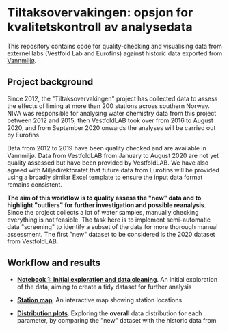 # Tiltaksovervakingen: opsjon for kvalitetskontroll av analysedata

This repository contains code for quality-checking and visualising data from externel labs (Vestfold Lab and Eurofins) against historic data exported from [Vannmiljø](https://vannmiljo.miljodirektoratet.no/). 

## Project background

Since 2012, the "Tiltaksovervakingen" project has collected data to assess the effects of liming at more than 200 stations across southern Norway. NIVA was responsible for analysing water chemistry data from this project between 2012 and 2015, then VestfoldLAB took over from 2016 to August 2020, and from September 2020 onwards the analyses will be carried out by Eurofins. 

Data from 2012 to 2019 have been quality checked and are available in Vannmiljø. Data from VestfoldLAB from January to August 2020 are not yet quality assessed but have been provided by VestfoldLAB. We have also agreed with Miljødirektoratet that future data from Eurofins will be provided using a broadly similar Excel template to ensure the input data format remains consistent.

**The aim of this workflow is to quality assess the "new" data and to highlight "outliers" for further investigation and possible reanalysis**. Since the project collects a lot of water samples, manually checking everything is not feasible. The task here is to implement semi-automatic data "screening" to identify a subset of the data for more thorough manual assessment. The first "new" dataset to be considered is the 2020 dataset from VestfoldLAB.

## Workflow and results

 * **[Notebook 1: Initial exploration and data cleaning](https://nbviewer.jupyter.org/github/NIVANorge/tiltaksovervakingen/blob/master/notebooks/01_data_processing.ipynb)**. An initial exploration of the data, aiming to create a tidy dataset for further analysis
 
 * **[Station map](https://nivanorge.github.io/tiltaksovervakingen/pages/stn_map.html)**. An interactive map showing station locations
 
 * **[Distribution plots](https://nivanorge.github.io/tiltaksovervakingen/pages/distribution_plots.html)**. Exploring the **overall** data distribution for each parameter, by comparing the "new" dataset with the historic data from 
 